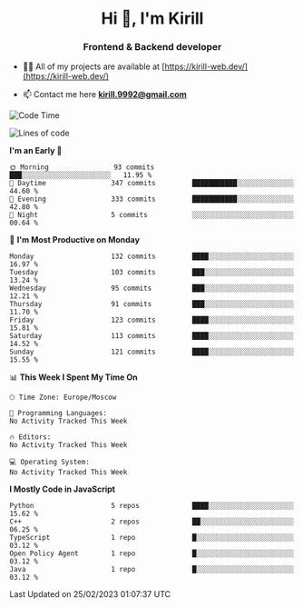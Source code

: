 <h1 align="center">Hi 👋, I'm Kirill</h1>
<h3 align="center">Frontend & Backend developer</h3>

- 👨‍💻 All of my projects are available at [https://kirill-web.dev/](https://kirill-web.dev/)

- 📫 Contact me here **kirill.9992@gmail.com**











<!--START_SECTION:waka-->
![Code Time](http://img.shields.io/badge/Code%20Time-1%2C295%20hrs%2048%20mins-blue)

![Lines of code](https://img.shields.io/badge/From%20Hello%20World%20I%27ve%20Written-3.2%20million%20lines%20of%20code-blue)

**I'm an Early 🐤** 

```text
🌞 Morning                93 commits          ███░░░░░░░░░░░░░░░░░░░░░░   11.95 % 
🌆 Daytime                347 commits         ███████████░░░░░░░░░░░░░░   44.60 % 
🌃 Evening                333 commits         ███████████░░░░░░░░░░░░░░   42.80 % 
🌙 Night                  5 commits           ░░░░░░░░░░░░░░░░░░░░░░░░░   00.64 % 
```
📅 **I'm Most Productive on Monday** 

```text
Monday                   132 commits         ████░░░░░░░░░░░░░░░░░░░░░   16.97 % 
Tuesday                  103 commits         ███░░░░░░░░░░░░░░░░░░░░░░   13.24 % 
Wednesday                95 commits          ███░░░░░░░░░░░░░░░░░░░░░░   12.21 % 
Thursday                 91 commits          ███░░░░░░░░░░░░░░░░░░░░░░   11.70 % 
Friday                   123 commits         ████░░░░░░░░░░░░░░░░░░░░░   15.81 % 
Saturday                 113 commits         ████░░░░░░░░░░░░░░░░░░░░░   14.52 % 
Sunday                   121 commits         ████░░░░░░░░░░░░░░░░░░░░░   15.55 % 
```


📊 **This Week I Spent My Time On** 

```text
🕑︎ Time Zone: Europe/Moscow

💬 Programming Languages: 
No Activity Tracked This Week

🔥 Editors: 
No Activity Tracked This Week

💻 Operating System: 
No Activity Tracked This Week
```

**I Mostly Code in JavaScript** 

```text
Python                   5 repos             ████░░░░░░░░░░░░░░░░░░░░░   15.62 % 
C++                      2 repos             ██░░░░░░░░░░░░░░░░░░░░░░░   06.25 % 
TypeScript               1 repo              █░░░░░░░░░░░░░░░░░░░░░░░░   03.12 % 
Open Policy Agent        1 repo              █░░░░░░░░░░░░░░░░░░░░░░░░   03.12 % 
Java                     1 repo              █░░░░░░░░░░░░░░░░░░░░░░░░   03.12 % 
```




 Last Updated on 25/02/2023 01:07:37 UTC
<!--END_SECTION:waka-->
